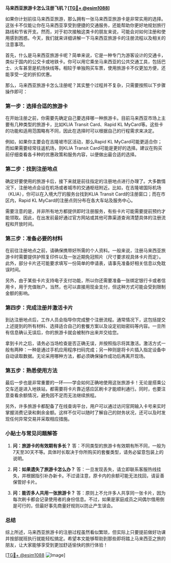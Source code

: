 **马来西亚旅游卡怎么注册飞机？[[TG💪+ @esim1088](https://t.me/s/esim1088)]**

如果你计划前往马来西亚旅游，那么拥有一张马来西亚旅游卡是非常实用的选择。这张卡不仅能让你在马来西亚享受到便捷的交通服务，还能帮助你更好地规划旅行路线和节省开支。然而，对于初次接触这类卡的朋友来说，可能会对如何注册和使用感到困惑。今天，我们就来详细讲解一下马来西亚旅游卡的注册流程以及相关的注意事项。

首先，什么是马来西亚旅游卡呢？简单来说，它是一种专门为游客设计的交通卡，类似于国内的公交卡或地铁卡。你可以用它乘坐马来西亚的公共交通工具，包括巴士、火车甚至是机场快线等。相较于单独购买车票，使用旅游卡不仅更加方便，还能享受一定的折扣优惠。

那么，马来西亚旅游卡怎么注册呢？其实整个过程并不复杂，只需要按照以下步骤操作即可：

### **第一步：选择合适的旅游卡**
在开始注册之前，你需要先确定自己要选择哪一种旅游卡。目前马来西亚市场上主要有几种类型的旅游卡，比如KLIA Transit Card、Rapid KL MyCard等。这些卡的功能和适用范围略有不同，因此在选择时可以根据自己的行程需求来决定。

例如，如果你主要会在吉隆坡市区活动，那么Rapid KL MyCard可能更适合你；而如果需要经常往返机场，则KLIA Transit Card可能是更好的选择。建议在购买前仔细查看各卡种的优惠政策和服务内容，以便做出最合适的选择。

### **第二步：找到注册地点**
确定好要使用的旅游卡后，接下来就是前往指定的注册地点进行办理了。大多数情况下，注册地点会设在机场或者城市的交通枢纽附近。比如，在吉隆坡国际机场（KLIA），你可以在入境大厅的服务台找到KLIA Transit Card的注册窗口；而在市区内，Rapid KL MyCard的注册点则分布在各大车站及服务中心。

需要注意的是，并非所有地方都提供即时注册服务，有些卡片可能需要提前预约才能领取。因此，在出发前最好通过官方网站或其他可靠渠道查询清楚具体的注册流程和开放时间。

### **第三步：准备必要的材料**
在前往注册地点之前，请确保携带好所需的个人资料。一般来说，注册马来西亚旅游卡时需要提供护照复印件以及一张近期免冠照片（尺寸要求视具体卡片而定）。此外，部分卡片还可能要求填写一份简单的申请表，请事先准备好相关信息以免耽误时间。

另外，由于某些卡片支持电子支付功能，所以你还需要准备一张绑定银行卡或者信用卡，用于充值账户。当然，也可以直接用现金支付，但这种方式可能会受到限制金额的影响。

### **第四步：完成注册并激活卡片**
到达注册地点后，工作人员会指导你完成整个注册流程。通常情况下，这包括提交上述提到的所有材料、选择适合自己的套餐方案以及设定初始密码等内容。一旦所有信息确认无误后，你的旅游卡就会被制作出来并交给您。

拿到卡片之后，请务必当场检查是否正确无误，并按照指示将其激活。激活方式一般有两种：一种是通过手机应用程序扫码完成；另一种则是将卡片插入指定设备中自动读取数据。无论采用哪种方法，都必须确保操作成功后再离开现场。

### **第五步：熟悉使用方法**
最后一步也是非常重要的一环——学会如何正确地使用这张旅游卡！无论是搭乘公交车还是进入地铁站，都需要将卡片靠近感应区刷卡才能顺利通行。同时，也要注意查看余额情况，避免因不足而无法继续旅程。

另外，许多旅游卡都配备了在线查询平台，用户可以通过访问官网输入卡号来实时掌握消费记录和剩余金额。这样不仅可以随时了解自己的财务状况，还可以及时发现任何异常交易并采取相应措施。

### **小贴士与常见问题解答**

1. **问：旅游卡的有效期有多长？**
   答：不同类型的旅游卡有效期有所不同，一般为7天至30天不等。具体时长取决于你所购买的套餐类型，请务必留意包装上的说明。

2. **问：如果遗失了旅游卡怎么办？**
   答：一旦发现丢失，请立即联系客服热线挂失，并根据指引补办新卡。不过请注意，原卡内的余额可能无法找回，请妥善保管好卡片。

3. **问：能否多人共用一张旅游卡？**
   答：原则上不允许多人共享同一张卡片，因为每次刷卡都会记录使用者的身份信息。不过，如果是家庭成员之间偶尔借用倒是可行的，但最好事先商量好规则以防止产生误会。

### **总结**

综上所述，马来西亚旅游卡的注册过程虽然看似繁琐，但实际上只要提前做好功课并按部就班执行就能轻松搞定。希望本文能够帮助到那些即将踏上马来西亚之旅的朋友，让大家能够享受到更加舒适愉快的旅行体验！

[[TG💪+ @esim1088](https://t.me/s/esim1088) ![Image](https://i.postimg.cc/4NQfJmqS/Snipaste-2025-05-13-00-14-12.png)]